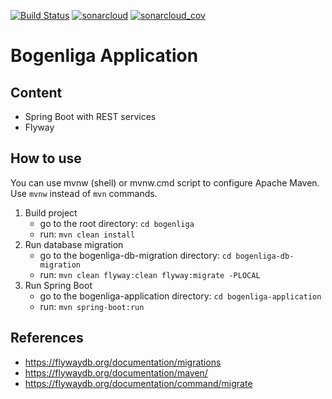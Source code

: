 [![Build Status](https://travis-ci.org/exxcellent/swt2-bsa-backend.svg?branch=master)](https://travis-ci.org/exxcellent/swt2-bsa-backend)
[![sonarcloud](https://sonarcloud.io/api/project_badges/measure?project=de.bogenliga.application&metric=alert_status)](https://sonarcloud.io/dashboard?id=de.bogenliga.application)
[![sonarcloud_cov](https://sonarcloud.io/api/project_badges/measure?project=de.bogenliga.application&metric=coverage)](https://sonarcloud.io/dashboard?id=de.bogenliga.application)


# Bogenliga Application


## Content

- Spring Boot with REST services
- Flyway


## How to use

You can use mvnw (shell) or mvnw.cmd script to configure Apache Maven.
Use ```mvnw``` instead of ```mvn``` commands.

1. Build project
   - go to the root directory: ```cd bogenliga```
   - run: ```mvn clean install```
2. Run database migration
    - go to the bogenliga-db-migration directory: ```cd bogenliga-db-migration```
    - run: ```mvn clean flyway:clean flyway:migrate -PLOCAL``` 
3. Run Spring Boot
    - go to the bogenliga-application directory: ```cd bogenliga-application```
    - run: ```mvn spring-boot:run```

   
## References

- https://flywaydb.org/documentation/migrations
- https://flywaydb.org/documentation/maven/
- https://flywaydb.org/documentation/command/migrate
